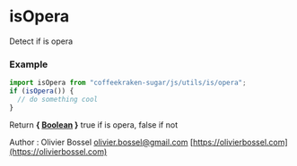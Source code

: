 # isOpera

Detect if is opera

### Example

```js
import isOpera from "coffeekraken-sugar/js/utils/is/opera";
if (isOpera()) {
  // do something cool
}
```

Return **{ [Boolean](https://developer.mozilla.org/fr/docs/Web/JavaScript/Reference/Objets_globaux/Boolean) }** true if is opera, false if not

Author : Olivier Bossel [olivier.bossel@gmail.com](mailto:olivier.bossel@gmail.com) [https://olivierbossel.com](https://olivierbossel.com)
